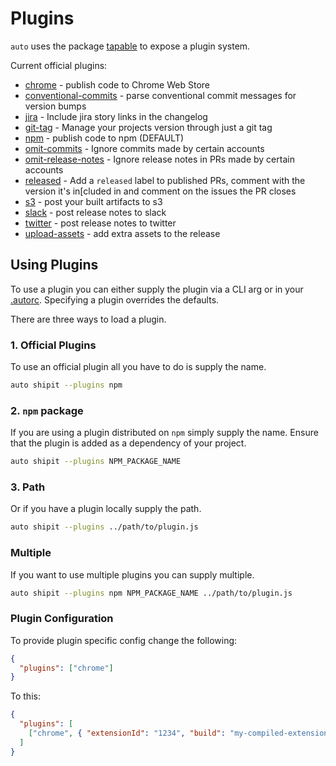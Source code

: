 # Plugins

`auto` uses the package [tapable](https://github.com/webpack/tapable) to expose a plugin system.

Current official plugins:

- [chrome](../../plugins/chrome/README.md) - publish code to Chrome Web Store
- [conventional-commits](../../plugins/conventional-commits/README.md) - parse conventional commit messages for version bumps
- [jira](../../plugins/jira/README.md) - Include jira story links in the changelog
- [git-tag](../../plugins/git-tag/README.md) - Manage your projects version through just a git tag
- [npm](../../plugins/npm/README.md) - publish code to npm (DEFAULT)
- [omit-commits](../../plugins/omit-commits/README.md) - Ignore commits made by certain accounts
- [omit-release-notes](../../plugins/omit-release-notes/README.md) - Ignore release notes in PRs made by certain accounts
- [released](../../plugins/released/README.md) - Add a `released` label to published PRs, comment with the version it's in[cluded in and comment on the issues the PR closes
- [s3](../../plugins/released/README.md) - post your built artifacts to s3
- [slack](../../plugins/slack/README.md) - post release notes to slack
- [twitter](../../plugins/twitter/README.md) - post release notes to twitter
- [upload-assets](../../plugins/upload-assets/README.md) - add extra assets to the release

## Using Plugins

To use a plugin you can either supply the plugin via a CLI arg or in your [.autorc](./autorc.md#plugins). Specifying a plugin overrides the defaults.

There are three ways to load a plugin.

### 1. Official Plugins

To use an official plugin all you have to do is supply the name.

```sh
auto shipit --plugins npm
```

### 2. `npm` package

If you are using a plugin distributed on `npm` simply supply the name. Ensure that the plugin is added as a dependency of your project.

```sh
auto shipit --plugins NPM_PACKAGE_NAME
```

### 3. Path

Or if you have a plugin locally supply the path.

```sh
auto shipit --plugins ../path/to/plugin.js
```

### Multiple

If you want to use multiple plugins you can supply multiple.

```sh
auto shipit --plugins npm NPM_PACKAGE_NAME ../path/to/plugin.js
```

### Plugin Configuration

To provide plugin specific config change the following:

```json
{
  "plugins": ["chrome"]
}
```

To this:

```json
{
  "plugins": [
    ["chrome", { "extensionId": "1234", "build": "my-compiled-extension.zip" }]
  ]
}
```
